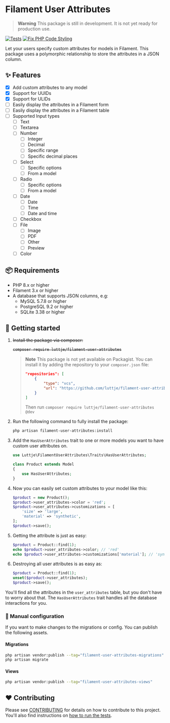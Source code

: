 # Filament User Attributes

> **Warning**
> This package is still in development. It is not yet ready for production use.

[![Tests](https://github.com/luttje/filament-user-attributes/actions/workflows/run-tests.yml/badge.svg)](https://github.com/luttje/filament-user-attributes/actions/workflows/run-tests.yml)
[![Fix PHP Code Styling](https://github.com/luttje/filament-user-attributes/actions/workflows/fix-php-code-styling.yml/badge.svg)](https://github.com/luttje/filament-user-attributes/actions/workflows/fix-php-code-styling.yml)

Let your users specify custom attributes for models in Filament. This package uses a polymorphic relationship to store the attributes in a JSON column.

## ✨ Features

- [x] Add custom attributes to any model
- [x] Support for UUIDs
- [x] Support for ULIDs
- [ ] Easily display the attributes in a Filament form
- [ ] Easily display the attributes in a Filament table
- [ ] Supported Input types
    - [ ] Text
    - [ ] Textarea
    - [ ] Number
        - [ ] Integer
        - [ ] Decimal
        - [ ] Specific range
        - [ ] Specific decimal places
    - [ ] Select
        - [ ] Specific options
        - [ ] From a model
    - [ ] Radio
        - [ ] Specific options
        - [ ] From a model
    - [ ] Date
        - [ ] Date
        - [ ] Time
        - [ ] Date and time
    - [ ] Checkbox
    - [ ] File
        - [ ] Image
        - [ ] PDF
        - [ ] Other
        - [ ] Preview
    - [ ] Color

## 📦 Requirements

- PHP 8.x or higher
- Filament 3.x or higher
- A database that supports JSON columns, e.g:
    - MySQL 5.7.8 or higher
    - PostgreSQL 9.2 or higher
    - SQLite 3.38 or higher

## 🚀 Getting started

1. <s>Install the package via composer:
    
    ```bash
    composer require luttje/filament-user-attributes
    ```
    </s>

    > **Note** 
    > This package is not yet available on Packagist. You can install it by adding the repository to your `composer.json` file:
    > ```json
    > "repositories": [
    >     {
    >         "type": "vcs",
    >         "url": "https://github.com/luttje/filament-user-attributes"
    >     }
    > ]
    > ```
    > 
    > Then run `composer require luttje/filament-user-attributes @dev`

2. Run the following command to fully install the package:

    ```bash
    php artisan filament-user-attributes:install
    ```

3. Add the `HasUserAttributes` trait to one or more models you want to have custom user attributes on.

    ```php
    use Luttje\FilamentUserAttributes\Traits\HasUserAttributes;

    class Product extends Model
    {
        use HasUserAttributes;
    }
    ```

4. Now you can easily set custom attributes to your model like this:

    ```php
    $product = new Product();
    $product->user_attributes->color = 'red';
    $product->user_attributes->customizations = [
        'size' => 'large',
        'material' => 'synthetic',
    ];
    $product->save();
    ```

5. Getting the attribute is just as easy:

    ```php
    $product = Product::find(1);
    echo $product->user_attributes->color; // 'red'
    echo $product->user_attributes->customizations['material']; // 'synthetic'
    ```

6. Destroying all user attributes is as easy as:

    ```php
    $product = Product::find(1);
    unset($product->user_attributes);
    $product->save();
    ```

You'll find all the attributes in the `user_attributes` table, but you don't have to worry about that. The `HasUserAttributes` trait handles all the database interactions for you.

### 🧨 Manual configuration

If you want to make changes to the migrations or config. You can publish the following assets.

#### Migrations

```bash
php artisan vendor:publish --tag="filament-user-attributes-migrations"
php artisan migrate
```

#### Views

```bash
php artisan vendor:publish --tag="filament-user-attributes-views"
```

## ❤ Contributing

Please see [CONTRIBUTING](.github/CONTRIBUTING.md) for details on how to contribute to this project. You'll also find instructions on [how to run the tests](.github/CONTRIBUTING.md#🧪-testing).
